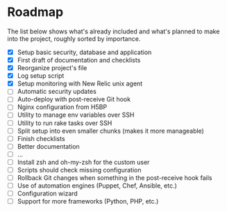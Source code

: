 # Roadmap

The list below shows what's already included and what's planned to make into the project, roughly sorted by importance.

- [x] Setup basic security, database and application
- [x] First draft of documentation and checklists
- [x] Reorganize project's file
- [x] Log setup script
- [x] Setup monitoring with New Relic unix agent
- [ ] Automatic security updates
- [ ] Auto-deploy with post-receive Git hook
- [ ] Nginx configuration from H5BP
- [ ] Utility to manage env variables over SSH
- [ ] Utility to run rake tasks over SSH
- [ ] Split setup into even smaller chunks (makes it more manageable)
- [ ] Finish checklists
- [ ] Better documentation
- [ ] ...
- [ ] Install zsh and oh-my-zsh for the custom user
- [ ] Scripts should check missing configuration
- [ ] Rollback Git changes when something in the post-receive hook fails
- [ ] Use of automation engines (Puppet, Chef, Ansible, etc.)
- [ ] Configuration wizard
- [ ] Support for more frameworks (Python, PHP, etc.)
